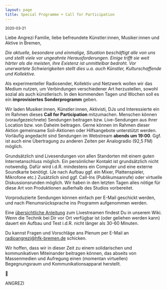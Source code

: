 ```yaml
---
layout: page
title: Special Programme + Call for Participation
---
```


<small>2020-03-21</small>

Liebe Angrezi Familie, liebe befreundete Künstler:innen, Musiker:innen und Aktive in Bremen, 

*Die aktuelle, besondere und einmalige, Situation beschäftigt alle von uns und stellt viele vor ungeahnte Herausforderungen. Einige trifft sie weit härter als die meisten, ihre Existenz ist unmittelbar bedroht. Vor unerwartete Schwierigkeiten stellt dies u.a. auch Künstler, Kulturschaffende und Kollektive.* 

Als experimenteller Radiosender, Kollektiv und Netzwerk wollen wir das Medium nutzen, um Verbindungen verschiedener Art herzustellen, sowohl sozial als auch künstlerisch. In den kommenden Tagen und Wochen soll es ein **improvisiertes Sonderprogramm** geben. 

Wir laden Musiker:innen, Künstler:innen, Aktivisti, DJs und Interessierte ein im Rahmen dieses **Call for Participation** mitzumachen. Menschen können (voraufgezeichnete) Sendungen beitragen bzw. Live-Sendungen aus ihrer Location bzw. von Daheim beitragen. Gerne können im Rahmen dieser Aktion gemeinsame Soli-Aktionen oder Hilfsangebote unterstützt werden. Vorläufig angedacht sind Sendungen im Webstream **abends um 19:00**. Ggf. ist auch eine Übertragung zu anderen Zeiten per Analogradio (92,5 FM) möglich. 

Grundsätzlich sind Livesendungen von allen Standorten mit einem guten Internetanschluss möglich. Ein persönlicher Kontakt ist grundsätzlich nicht notwendig. Dafür wird i.d.R. mindestens ein Computer und eine externe Soundkarte benötigt. (Je nach Aufbau ggf. ein Mixer, Plattenspieler, Mikrofone etc.) Zusätzlich sind ggf. Call-Ins (Publikumsanrufe) oder virtuelle Diskussionsrunden möglich. Wir haben in den letzten Tagen alles nötige für diese Art von Produktionen außerhalb des Studios vorbereitet.

Vorproduzierte Sendungen können einfach per E-Mail geschickt werden, und nach Plenumsrücksprache ins Programm aufgenommen werden. 

Eine [übersichtliche Anleitung](https://radioangrezi.gitbook.io/studio/remote#direct-one-way-streaming-to-show-source) zum Livestreamen findest Du in unserem Wiki. Wenn die Technik bei Dir vor Ort verfügbar ist (oder geliehen werden kann) dauert ein Aufbau und Test i.d.R. nicht länger als 30-60 Minuten. 

Du kannst Fragen und Vorschläge ans Plenum per E-Mail an [radioangrezi@hfk-bremen.de](mailto:radioangrezi@hfk-bremen.de) schicken.

Wir hoffen, dass wir in dieser Zeit zu einem solidarischen und kommunikativen Miteinander beitragen können, das abseits von Massenmedien und Aufregung einen (momentan virtuellen) Begegnungsraum und Kommunikationsapparat herstellt. 


💌 

ANGREZI
